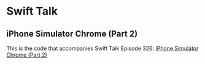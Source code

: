 # Swift Talk
## iPhone Simulator Chrome (Part 2)

This is the code that accompanies Swift Talk Episode 326: [iPhone Simulator Chrome (Part 2)](https://talk.objc.io/episodes/S01E326-iphone-simulator-chrome-part-2)